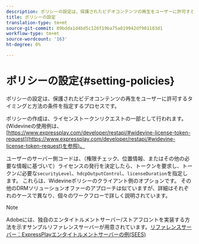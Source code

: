```yaml
---
description: ポリシーの設定は、保護されたビデオコンテンツの再生をユーザーに許可するタイミングと方法の条件を指定するプロセスです。
title: ポリシーの設定
translation-type: tm+mt
source-git-commit: 89bdda1d4bd5c126f19ba75a819942df901183d1
workflow-type: tm+mt
source-wordcount: '163'
ht-degree: 0%

---
```



# ポリシーの設定{#setting-policies}

ポリシーの設定は、保護されたビデオコンテンツの再生をユーザーに許可するタイミングと方法の条件を指定するプロセスです。

ポリシーの作成は、ライセンストークンリクエストの一部として行われます。 (Widevineの使用例は、[https://www.expressplay.com/developer/restapi/#widevine-license-token-request](https://www.expressplay.com/developer/restapi/#widevine-license-token-request)を参照)。

ユーザーのサーバー側コードは、（権限チェック、位置情報、またはその他の必要な情報に基づいて）ライセンスの発行を決定したら、トークンを要求し、トークン&#x200B;*に*&#x200B;必要な`securityLevel`、`hdcpOutputControl`、`licenseDuration`を指定します。 これらは、Widevineポリシーのクライアント側のオプションです。 その他のDRMソリューションオファーのアプローチは似ていますが、詳細はそれぞれのケースで異なり、個々のワークフローで詳しく説明されています。

>[!NOTE]
>
>Adobeには、独自のエンタイトルメントサーバー/ストアフロントを実装する方法を示すサンプルリファレンスサーバーが用意されています。[リファレンスサーバー：ExpressPlayエンタイトルメントサーバーの例(SEES)](../../multi-drm-workflows/feature-topics/sees-reference-server.md)

